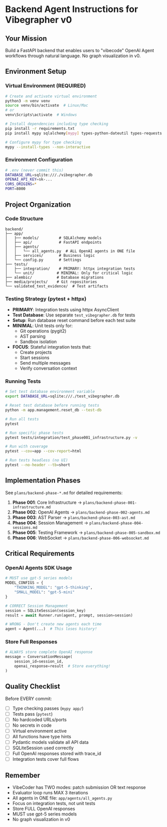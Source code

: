 # Backend Agent Instructions for Vibegrapher v0

## Your Mission
Build a FastAPI backend that enables users to "vibecode" OpenAI Agent workflows through natural language. No graph visualization in v0.

## Environment Setup

### Virtual Environment (REQUIRED)
```bash
# Create and activate virtual environment
python3 -m venv venv
source venv/bin/activate  # Linux/Mac
# or
venv\Scripts\activate  # Windows

# Install dependencies including type checking
pip install -r requirements.txt
pip install mypy sqlalchemy[mypy] types-python-dateutil types-requests

# Configure mypy for type checking
mypy --install-types --non-interactive
```

### Environment Configuration
```bash
# .env (never commit this)
DATABASE_URL=sqlite:///./vibegrapher.db
OPENAI_API_KEY=sk-...
CORS_ORIGINS=*
PORT=8000
```

## Project Organization

### Code Structure
```
backend/
├── app/
│   ├── models/         # SQLAlchemy models
│   ├── api/            # FastAPI endpoints  
│   ├── agents/         
│   │   └── all_agents.py  # ALL OpenAI agents in ONE file
│   ├── services/       # Business logic
│   └── config.py       # Settings
├── tests/
│   ├── integration/    # PRIMARY: httpx integration tests
│   └── unit/          # MINIMAL: Only for critical logic
├── alembic/           # Database migrations
├── media/projects/    # Git repositories
└── validated_test_evidence/  # Test artifacts
```

### Testing Strategy (pytest + httpx)
- **PRIMARY**: Integration tests using httpx AsyncClient
- **Test Database**: Use separate `test_vibegrapher.db` for tests
- **Setup**: Run database reset command before each test suite
- **MINIMAL**: Unit tests only for:
  - Git operations (pygit2)
  - AST parsing
  - Sandbox isolation
- **FOCUS**: Stateful integration tests that:
  - Create projects
  - Start sessions
  - Send multiple messages
  - Verify conversation context

### Running Tests
```bash
# Set test database environment variable
export DATABASE_URL=sqlite:///./test_vibegrapher.db

# Reset test database before running tests
python -m app.management.reset_db --test-db

# Run all tests
pytest

# Run specific phase tests
pytest tests/integration/test_phase001_infrastructure.py -v

# Run with coverage
pytest --cov=app --cov-report=html

# Run tests headless (no UI)
pytest --no-header --tb=short
```

## Implementation Phases

See `plans/backend-phase-*.md` for detailed requirements:

1. **Phase 001**: Core Infrastructure → `plans/backend-phase-001-infrastructure.md`
2. **Phase 002**: OpenAI Agents → `plans/backend-phase-002-agents.md`
3. **Phase 003**: AST Parser → `plans/backend-phase-003-ast.md`
4. **Phase 004**: Session Management → `plans/backend-phase-004-sessions.md`
5. **Phase 005**: Testing Framework → `plans/backend-phase-005-sandbox.md`
6. **Phase 006**: WebSocket → `plans/backend-phase-006-websocket.md`

## Critical Requirements

### OpenAI Agents SDK Usage
```python
# MUST use gpt-5 series models
MODEL_CONFIGS = {
    "THINKING_MODEL": "gpt-5-thinking",
    "SMALL_MODEL": "gpt-5-mini"
}

# CORRECT Session Management
session = SQLiteSession(session_key)
result = await Runner.run(agent, prompt, session=session)

# WRONG - Don't create new agents each time
agent = Agent(...)  # This loses history!
```

### Store Full Responses
```python
# ALWAYS store complete OpenAI response
message = ConversationMessage(
    session_id=session_id,
    openai_response=result  # Store everything!
)
```

## Quality Checklist

Before EVERY commit:
- [ ] Type checking passes (`mypy app/`)
- [ ] Tests pass (`pytest`)
- [ ] No hardcoded URLs/ports
- [ ] No secrets in code
- [ ] Virtual environment active
- [ ] All functions have type hints
- [ ] Pydantic models validate all API data
- [ ] SQLiteSession used correctly
- [ ] Full OpenAI responses stored with trace_id
- [ ] Integration tests cover full flows

## Remember
- VibeCoder has TWO modes: patch submission OR text response
- Evaluator loop runs MAX 3 iterations
- All agents in ONE file: `app/agents/all_agents.py`
- Focus on integration tests, not unit tests
- Store FULL OpenAI responses
- MUST use gpt-5 series models
- No graph visualization in v0